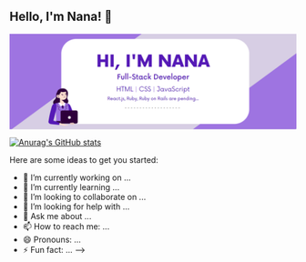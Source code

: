 <h2> Hello, I'm Nana! 👋</h2>

<img align="center" src="main-picture.png">

[![Anurag's GitHub stats](https://github-readme-stats.vercel.app/api?rdnrn=anuraghazra)](https://github.com/anuraghazra/github-readme-stats)


Here are some ideas to get you started:

- 🔭 I’m currently working on ...
- 🌱 I’m currently learning ...
- 👯 I’m looking to collaborate on ...
- 🤔 I’m looking for help with ...
- 💬 Ask me about ...
- 📫 How to reach me: ...
- 😄 Pronouns: ...
- ⚡ Fun fact: ...
-->
